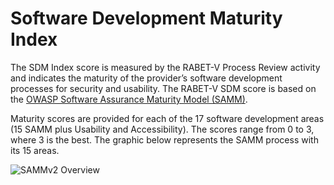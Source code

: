 # Software Development Maturity Index

The SDM Index score is measured by the RABET-V Process Review activity and indicates the maturity of the provider’s software development processes for security and usability. The RABET-V SDM score is based on the [OWASP Software Assurance Maturity Model (SAMM)](https://www.owaspsamm.org).

Maturity scores are provided for each of the 17 software development areas (15 SAMM plus Usability and Accessibility). The scores range from 0 to 3, where 3 is the best. The graphic below represents the SAMM process with its 15 areas.

![SAMMv2 Overview](media/samm_v2_overview.png)
